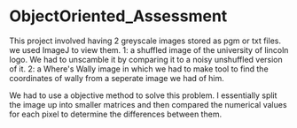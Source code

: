 # ObjectOriented_Assessment

This project involved having 2 greyscale images stored as pgm or txt files. we used ImageJ to view them.
1: a shuffled image of the university of lincoln logo. We had to unscamble it by comparing it to a noisy unshuffled version of it.
2: a Where's Wally image in which we had to make tool to find the coordinates of wally from a seperate image we had of him.

We had to use a objective method to solve this problem. I essentially split the image up into smaller matrices and then compared the numerical values for each pixel to determine the differences between them.
